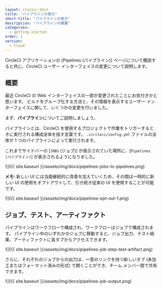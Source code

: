 ```yaml
---
layout: classic-docs
title: "パイプラインの表示"
short-title: "パイプラインの表示"
description: "パイプラインの概要"
categories:
  - getting-started
order: 1
version:
  - Cloud
---
```


CircleCI アプリケーションの [Pipelines (パイプライン)] ページについて概説すると共に、CircleCI ユーザー インターフェイスの変更について説明します。

## 概要

最近 CircleCI の Web インターフェイスの一部が変更されたことにお気付きかと思います。 ビルドをグループ化する方法と、その情報を表示するユーザー インターフェイスに関して、いくつかの変更を行いました。

まず、**パイプライン**についてご説明しましょう。

パイプラインとは、CircleCI を使用するプロジェクトで作業をトリガーするときに実行される構成全体を指す言葉です。 `.circleci/config.yml` ファイルの全体が 1 つのパイプラインによって実行されます。

これまでサイドバーの [`JOBS` (ジョブ)] が表示されていた場所に、[`Pipelines (パイプライン)`] が表示されるようになりました。

![]({{ site.baseurl }}/assets/img/docs/pipelines-jobs-to-pipelines.png)

**メモ:** 新しい UI には当面継続的に改善を加えていくため、その間は一時的に新しい UI の使用をオプトアウトして、引き続き従来の UI を使用することが可能です。

![]({{ site.baseurl }}/assets/img/docs/pipelines-opt-out-1.png)

## ジョブ、テスト、アーティファクト

パイプラインはワークフローで構成され、ワークフローはジョブで構成されます。 パイプライン中のいずれかのジョブに移動すると、ジョブ出力、テスト結果、アーティファクトに各タブからアクセスできます。

![]({{ site.baseurl }}/assets/img/docs/pipelines-job-step-test-artifact.png)

さらに、それぞれのジョブからの出力は、一意のリンクを持つ新しいタブ (未加工またはフォーマット済みの形式) で開くことができ、チーム メンバー間で共有できます。

![]({{ site.baseurl }}/assets/img/docs/pipelines-job-output.png)
